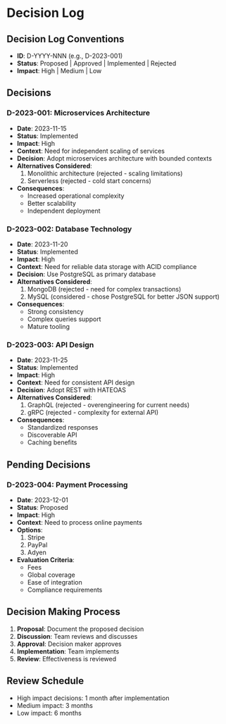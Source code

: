 # Decision Log

## Decision Log Conventions
- **ID**: D-YYYY-NNN (e.g., D-2023-001)
- **Status**: Proposed | Approved | Implemented | Rejected
- **Impact**: High | Medium | Low

## Decisions

### D-2023-001: Microservices Architecture
- **Date**: 2023-11-15
- **Status**: Implemented
- **Impact**: High
- **Context**: Need for independent scaling of services
- **Decision**: Adopt microservices architecture with bounded contexts
- **Alternatives Considered**:
  1. Monolithic architecture (rejected - scaling limitations)
  2. Serverless (rejected - cold start concerns)
- **Consequences**:
  - Increased operational complexity
  - Better scalability
  - Independent deployment

### D-2023-002: Database Technology
- **Date**: 2023-11-20
- **Status**: Implemented
- **Impact**: High
- **Context**: Need for reliable data storage with ACID compliance
- **Decision**: Use PostgreSQL as primary database
- **Alternatives Considered**:
  1. MongoDB (rejected - need for complex transactions)
  2. MySQL (considered - chose PostgreSQL for better JSON support)
- **Consequences**:
  - Strong consistency
  - Complex queries support
  - Mature tooling

### D-2023-003: API Design
- **Date**: 2023-11-25
- **Status**: Implemented
- **Impact**: High
- **Context**: Need for consistent API design
- **Decision**: Adopt REST with HATEOAS
- **Alternatives Considered**:
  1. GraphQL (rejected - overengineering for current needs)
  2. gRPC (rejected - complexity for external API)
- **Consequences**:
  - Standardized responses
  - Discoverable API
  - Caching benefits

## Pending Decisions

### D-2023-004: Payment Processing
- **Date**: 2023-12-01
- **Status**: Proposed
- **Impact**: High
- **Context**: Need to process online payments
- **Options**:
  1. Stripe
  2. PayPal
  3. Adyen
- **Evaluation Criteria**:
  - Fees
  - Global coverage
  - Ease of integration
  - Compliance requirements

## Decision Making Process
1. **Proposal**: Document the proposed decision
2. **Discussion**: Team reviews and discusses
3. **Approval**: Decision maker approves
4. **Implementation**: Team implements
5. **Review**: Effectiveness is reviewed

## Review Schedule
- High impact decisions: 1 month after implementation
- Medium impact: 3 months
- Low impact: 6 months
